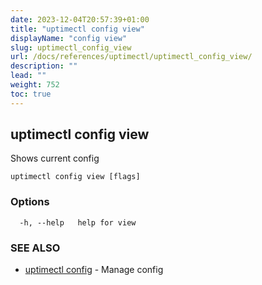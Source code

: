 ```yaml
---
date: 2023-12-04T20:57:39+01:00
title: "uptimectl config view"
displayName: "config view"
slug: uptimectl_config_view
url: /docs/references/uptimectl/uptimectl_config_view/
description: ""
lead: ""
weight: 752
toc: true
---
```

## uptimectl config view

Shows current config

```
uptimectl config view [flags]
```

### Options

```
  -h, --help   help for view
```

### SEE ALSO

* [uptimectl config](/docs/references/uptimectl/uptimectl_config/)	 - Manage config

